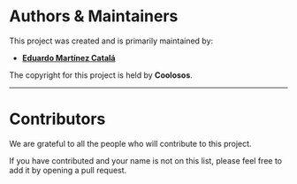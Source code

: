 # Authors & Maintainers

This project was created and is primarily maintained by:

*   **[Eduardo Martínez Catalá](https://github.com/3d24rd0)**

The copyright for this project is held by **Coolosos**.

---

# Contributors

We are grateful to all the people who will contribute to this project.

If you have contributed and your name is not on this list, please feel free to add it by opening a pull request.